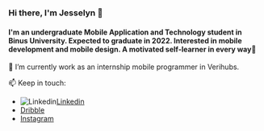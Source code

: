 ### Hi there, I'm Jesselyn 👋
#### I'm an undergraduate Mobile Application and Technology student in Binus University. Expected to graduate in 2022. Interested in mobile development and mobile design. A motivated self-learner in every way🌸

🔭 I’m currently work as an internship mobile programmer in Verihubs.

📫 Keep in touch:
 - ![Linkedin](https://image.flaticon.com/icons/png/512/174/174857.png)[Linkedin](https://www.linkedin.com/in/jesselyn-hartandi-8b32851a3/)
 - [Dribble](https://dribbble.com/javeline)
 - [Instagram](https://www.instagram.com/jesselynhartand/)
 
